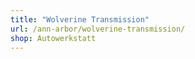 ```yaml
---
title: "Wolverine Transmission"
url: /ann-arbor/wolverine-transmission/
shop: Autowerkstatt
---
```

